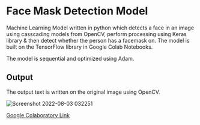 # Face Mask Detection Model
Machine Learning Model written in python which detects a face in an image using casscading models from OpenCV, perform processing using Keras library & then detect whether the person has a facemask on. The model is built on the TensorFlow library in Google Colab Notebooks.

The model is sequential and optimized using Adam.

## Output
The output text is written on the original image using OpenCV.

![Screenshot 2022-08-03 032251](https://user-images.githubusercontent.com/63439640/182533201-555696eb-fd7f-49a2-bc1b-ace9d4fb9f9a.png)

[Google Colaboratory Link](t.ly/face-mask)
